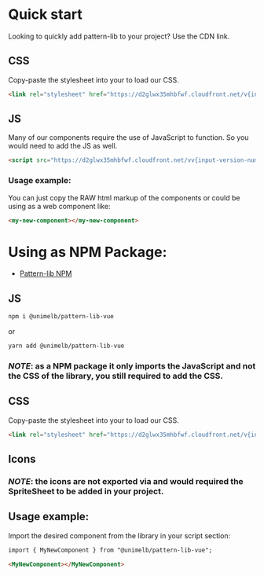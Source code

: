 
# Quick start
Looking to quickly add pattern-lib to your project? Use the CDN link.

## CSS
Copy-paste the stylesheet <link> into your <head> to load our CSS.

```html
<link rel="stylesheet" href="https://d2glwx35mhbfwf.cloudfront.net/v{input-version-number-here}/ui.min.css">
```

## JS
Many of our components require the use of JavaScript to function. So you would need to add the JS as well.

```html
<script src="https://d2glwx35mhbfwf.cloudfront.net/vv{input-version-number-here}/ui.min.js"></script>
```

### Usage example:

You can just copy the RAW html markup of the components or could be using as a web component like:

```html
<my-new-component></my-new-component>
```

# Using as NPM Package:

- [Pattern-lib NPM](https://www.npmjs.com/package/@unimelb/pattern-lib-vue)

## JS
```bash
npm i @unimelb/pattern-lib-vue
```

or

```bash
yarn add @unimelb/pattern-lib-vue
```

### *NOTE*: as a NPM package it only imports the JavaScript and not the CSS of the library, you still required to add the CSS.

## CSS
Copy-paste the stylesheet <link> into your <head> to load our CSS.

```html
<link rel="stylesheet" href="https://d2glwx35mhbfwf.cloudfront.net/v{input-version-number-here}/ui.min.css">
```

## Icons

### *NOTE*: the icons are not exported via and would required the SpriteSheet to be added in your project.


## Usage example:

Import the desired component from the library in your script section:

```html
import { MyNewComponent } from "@unimelb/pattern-lib-vue";
```

```html
<MyNewComponent></MyNewComponent>
```



